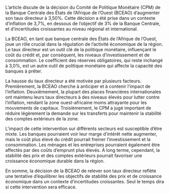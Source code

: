 L’article discute de la décision du Comité de Politique Monétaire (CPM) de la Banque Centrale des États de l’Afrique de l’Ouest (BCEAO) d’augmenter son taux directeur à 3,50%. Cette décision a été prise dans un contexte d’inflation de 3,7%, en dessous de l’objectif de 3% de la Banque Centrale, et d’incertitudes croissantes au niveau régional et international.

La BCEAO, en tant que banque centrale des États de l’Afrique de l’Ouest, joue un rôle crucial dans la régulation de l’activité économique de la région. Le taux directeur est un outil clé de la politique monétaire, influençant le coût du crédit et, par conséquent, les niveaux d’investissement et de consommation. Le coefficient des réserves obligatoires, qui reste inchangé à 3,0%, est un autre outil de politique monétaire qui affecte la capacité des banques à prêter.

La hausse du taux directeur a été motivée par plusieurs facteurs. Premièrement, la BCEAO cherche à anticiper et à contenir l’impact de l’inflation. Deuxièmement, la plupart des places financières internationales ont maintenu leurs taux directeurs à des niveaux élevés pour lutter contre l’inflation, rendant la zone ouest-africaine moins attrayante pour les mouvements de capitaux. Troisièmement, le CPM a jugé important de réduire légèrement la demande sur les transferts pour maintenir la stabilité des comptes extérieurs de la zone.

L’impact de cette intervention sur différents secteurs est susceptible d’être mixte. Les banques pourraient voir leur marge d’intérêt nette augmenter, mais le coût plus élevé du crédit pourrait freiner l’investissement et la consommation. Les ménages et les entreprises pourraient également être affectés par des coûts d’emprunt plus élevés. À long terme, cependant, la stabilité des prix et des comptes extérieurs pourrait favoriser une croissance économique durable dans la région.

En somme, la décision de la BCEAO de relever son taux directeur reflète une tentative d’équilibrer les objectifs de stabilité des prix et de croissance économique dans un contexte d’incertitudes croissantes. Seul le temps dira si cette intervention sera efficace.